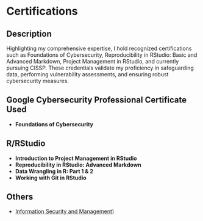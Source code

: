 <h1>Certifications</h1>

<h2>Description</h2>
Highlighting my comprehensive expertise, I hold recognized certifications such as Foundations of Cybersecurity, Reproducibility in RStudio: Basic and Advanced Markdown, Project Management in RStudio, and currently pursuing CISSP. These credentials validate my proficiency in safeguarding data, performing vulnerability assessments, and ensuring robust cybersecurity measures.
<br />


<h2> Google Cybersecurity Professional Certificate Used</h2>

- <b>Foundations of Cybersecurity</b>

<h2>R/RStudio </h2>

- <b>Introduction to Project Management in RStudio</b> 
- <b>Reproducibility in RStudio: Advanced Markdown</b>
- <b>Data Wrangling in R: Part 1 & 2 </b>
- <b>Working with Git in RStudio </b>

<h2>Others </h2>

- [Information Security and Management](https://app.luminpdf.com/viewer/64c02e9ea09a4760c56dfda9)) 



<!--
 ```diff
- text in red
+ text in green
! text in orange
# text in gray
@@ text in purple (and bold)@@
```
--!>
